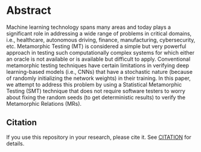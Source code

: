 # Abstract
Machine learning technology spans many areas and today plays a significant role in addressing a wide range of problems in critical domains, i.e., healthcare, autonomous driving, finance, manufacturing, cybersecurity, etc. Metamorphic Testing (MT) is considered a simple but very powerful approach in testing such computationally complex systems for which either an oracle is not available or is available but difficult to apply. Conventional metamorphic testing techniques have certain limitations in verifying deep learning-based models (i.e., CNNs) that have a stochastic nature (because of randomly initializing the network weights) in their training. In this paper, we attempt to address this problem by using a Statistical Metamorphic Testing (SMT) technique that does not require software testers to worry about fixing the random seeds (to get deterministic results) to verify the Metamorphic Relations (MRs). 

## Citation
If you use this repository in your research, please cite it. See [CITATION](Citation.md) for details.
